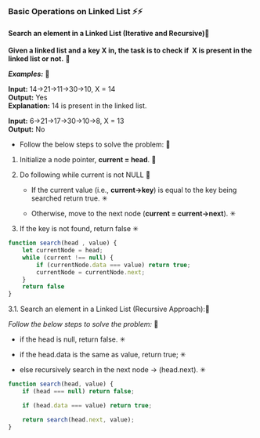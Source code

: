 ### Basic Operations on Linked List  ⚡⚡

#### Search an element in a Linked List (Iterative and Recursive)🤖

****Given a linked list and a key X in, the task is to check if  X is present in the linked list or not.**** 🧠

***Examples:*** 🚨

**Input:** 14->21->11->30->10, X = 14  
**Output:** Yes  
**Explanation:** 14 is present in the linked list.

**Input:** 6->21->17->30->10->8, X = 13  
**Output:** No

* Follow the below steps to solve the problem: 💬
1. Initialize a node pointer, **current = head**. 🔵

2. Do following while current is not NULL 🔵
   
   * If the current value (i.e., **current->key**) is equal to the key being searched return true. ✳
   
   * Otherwise, move to the next node (**current = current->next**). ✳

3. If the key is not found, return false ✳

```js
function search(head , value) {
    let currentNode = head;
    while (current !== null) {
        if (currentNode.data === value) return true;
        currentNode = currentNode.next;    
    }
    return false
}
```

3.1.  Search an element in a Linked List (Recursive Approach):💬

*Follow the below steps to solve the problem:* 🔵

* if the head is null, return false. ✳

* if the head.data is the same as value, return true; ✳

* else recursively search in the next node ->  (head.next). ✳

```js
function search(head, value) {
    if (head === null) return false;

    if (head.data === value) return true;

    return search(head.next, value);
}
```
